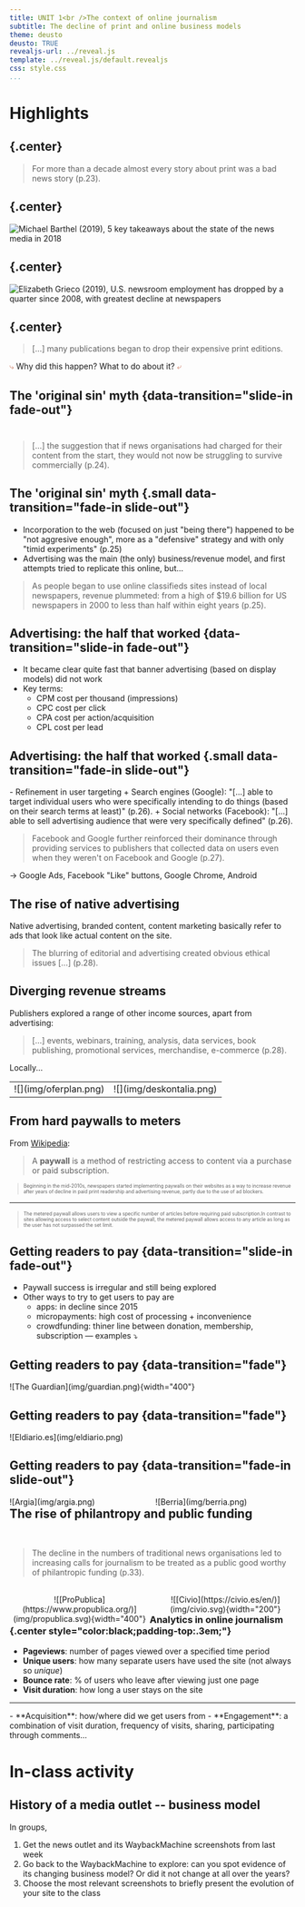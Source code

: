 ```yaml
---
title: UNIT 1<br />The context of online journalism
subtitle: The decline of print and online business models
theme: deusto
deusto: TRUE
revealjs-url: ../reveal.js
template: ../reveal.js/default.revealjs
css: style.css
...
```


# Highlights

## {.center}

>For more than a decade almost every story about print was a bad news story <span class="sans">(p.23)</span>.

## {.center}

![Michael Barthel (2019), [5 key takeaways about the state of the news media in 2018](https://www.pewresearch.org/fact-tank/2019/07/23/key-takeaways-state-of-the-news-media-2018/)](img/pew_newspapercirculation2018.png)

<!--<blockquote style="font-size:.6em;">
    <p>Between 2014 and 2015 online **readership** of local online newspaper websites in the UK increased by over 32 per cent. By 2014, the _Guardian_, _Telegraph_ and _Independent_ already had more readers online than in print.</p>
</blockquote>-->

## {.center}

![Elizabeth Grieco (2019), [U.S. newsroom employment has dropped by a quarter since 2008, with greatest decline at newspapers](https://www.pewresearch.org/fact-tank/2019/07/09/u-s-newsroom-employment-has-dropped-by-a-quarter-since-2008/)](img/pew_employees2018.png)

<!-- <blockquote style="font-size:.6em;">
    <p>By 2014 it was reported that around 40 per cent of **jobs in the industry** had gone in five years. [...] by 2016 [...] the **number of local newspaper titles** had dropped 35 per cent in 30 years.</p>
</blockquote>
<blockquote style="font-size:.6em;">
    <p>Since 1990 the newspaper publishing industry had lost almost 60 per cent of its **workers**. The magazine industry and radio broadcasting weren't affected until 2007, but lost a third and a fifth of their workforces respectively after that point.</p>
</blockquote> -->

## {.center}

>[...] many publications began to drop their expensive print editions.

<p class="center">
<span style="color:#d08770;">&#10551;</span>  Why did this happen? What to do about it?  <span style="color:#d08770;">&#10550;</span>
</p>

## The 'original sin' myth {data-transition="slide-in fade-out"}

<div style="margin-bottom:3em;"></div>

>[...] the suggestion that if news organisations had charged for their content from the start, they would not now be struggling to survive commercially <span class="sans">(p.24)</span>.

## The 'original sin' myth {.small data-transition="fade-in slide-out"}

- Incorporation to the web (focused on just "being there") happened to be "not aggresive enough", more as a "defensive" strategy and with only "timid experiments" <span class="sans">(p.25)</span> 
- Advertising was the main (the only) business/revenue model, and first attempts tried to replicate this online, but... 

>As people began to use online classifieds sites instead of local newspapers, revenue plummeted: from a high of $19.6 billion for US newspapers in 2000 to less than half within eight years <span class="sans">(p.25)</span>.

## Advertising: the half that worked {data-transition="slide-in fade-out"}

- It became clear quite fast that banner advertising (based on display models) did not work
- Key terms: 
    + CPM cost per thousand (impressions)
    + CPC cost per click
    + CPA cost per action/acquisition
    + CPL cost per lead

## Advertising: the half that worked {.small data-transition="fade-in slide-out"}

<div class="small">
- Refinement in user targeting
    + Search engines (Google): "[...] able to target individual users who were specifically intending to do things (based on their search terms at least)" <span class="sans">(p.26)</span>.
    + Social networks (Facebook): "[...] able to sell advertising audience that were very specifically defined" <span class="sans">(p.26)</span>.
</div>

>Facebook and Google further reinforced their dominance through providing services to publishers that collected data on users even when they weren't on Facebook and Google <span class="sans">(p.27)</span>.

<div class="sans">
&rarr; Google Ads, Facebook "Like" buttons, Google Chrome, Android
</div>

## The rise of native advertising

Native advertising, branded content, content marketing basically refer to <span class="highlighted">ads that look like actual content on the site</span>.

>The blurring of editorial and advertising created obvious ethical issues [...] <span class="sans">(p.28)</span>.

<!-- <div class="smaller">
A question of balance <span class="sans">(p.28)</span>:

- editorial role vs. promotion of a media brand
- journalistic integrity vs. advertisers' desires
- commercial vs. journalistic content production
- disclosure vs. attractiveness of new forms of online advertising
</div> -->


## Diverging revenue streams

Publishers explored a range of other income sources, apart from advertising:

>[...] events, webinars, training, analysis, data services, book publishing, promotional services, merchandise, e-commerce <span class="sans">(p.28)</span>.

Locally...

<table class="fragment">
    <tr>
        <td>![](img/oferplan.png)</td>
        <td>![](img/deskontalia.png)</td>
</table>

## From hard paywalls to meters 

From [Wikipedia](https://en.wikipedia.org/wiki/Paywall): 

>A **paywall** is a method of restricting access to content via a purchase or paid subscription.

<blockquote style="font-size:.6em;"><p>Beginning in the mid-2010s, newspapers started implementing paywalls on their websites as <span class="highlighted">a way to increase revenue</span> after years of decline in paid print readership and advertising revenue, partly <span class="highlighted">due to the use of ad blockers</span>.</p></blockquote>

<hr />

<blockquote style="font-size:.6em;"><p>The metered paywall allows users to view a specific number of articles before requiring paid subscription.In contrast to sites allowing access to select content outside the paywall, the metered paywall allows access to any article as long as the user has not surpassed the set limit.</p></blockquote>

## Getting readers to pay {data-transition="slide-in fade-out"}

- Paywall success is irregular and still being explored
- Other ways to try to get users to pay are 
    + apps: in decline since 2015
    + micropayments: high cost of processing + inconvenience
    + crowdfunding: thiner line between donation, membership, subscription <span class="sans"> &mdash; examples &cudarrr;</span>

## Getting readers to pay {data-transition="fade"}

<div class="center">
![The Guardian](img/guardian.png){width="400"}
</div>

## Getting readers to pay {data-transition="fade"}

<div class="center">
![Eldiario.es](img/eldiario.png)
</div>

## Getting readers to pay {data-transition="fade-in slide-out"}

<div class="center" style="width:49%;float:left;">
![Argia](img/argia.png)
</div>

<div class="center" style="width:49%;float:right;">
![Berria](img/berria.png)
</div>

## The rise of philantropy and public funding

<div class="margin-bottom:2em;">&nbsp;</div>

>The decline in the numbers of traditional news organisations led to increasing calls for journalism to be treated as a public good worthy of philantropic funding <span class="sans">(p.33)</span>.

<div class="margin-bottom:1em;">&nbsp;</div>

<div style="width:49%;float:right;text-align:center">
![[Civio](https://civio.es/en/)](img/civio.svg){width="200"}
</div>

<div style="width:49%;float:left;text-align:center">
![[ProPublica](https://www.propublica.org/)](img/propublica.svg){width="400"}
</div>

## 

<div class="box sans" style="border-radius:.3em;">

### Analytics in online journalism {.center style="color:black;padding-top:.3em;"}

- **Pageviews**: number of pages viewed over a specified time period
- **Unique users**: how many separate users have used the site (not always so _unique_)
- **Bounce rate**: % of users who leave after viewing just one page
- **Visit duration**: how long a user stays on the site
<hr />
- **Acquisition**: how/where did we get users from
- **Engagement**: a combination of visit duration, frequency of visits, sharing, participating through comments...

</div>

# In-class activity

## History of a media outlet -- business model

In groups,

<div class="small">

1. Get the news outlet and its WaybackMachine screenshots from last week
2. Go back to the WaybackMachine to explore: can you spot evidence of its changing business model? Or did it not change at all over the years?
3. Choose the most relevant screenshots to briefly present the evolution of your site to the class

</div>
